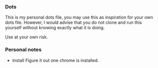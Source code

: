 ### Dots

This is my personal dots file, you may use this as inspiration for your own dots
file. However, I would advise that you do not clone and run this yourself without
knowing exactly what it is doing.

Use at your own risk.

### Personal notes

- Install Figure it out one chrome is installed.
